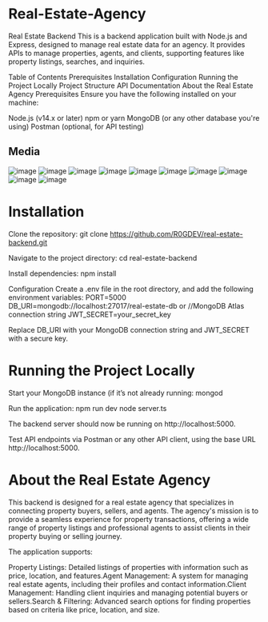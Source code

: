 # Real-Estate-Agency
Real Estate Backend
This is a backend application built with Node.js and Express, designed to manage real estate data for an agency. It provides APIs to manage properties, agents, and clients, supporting features like property listings, searches, and inquiries.

Table of Contents
Prerequisites
Installation
Configuration
Running the Project Locally
Project Structure
API Documentation
About the Real Estate Agency
Prerequisites
Ensure you have the following installed on your machine:

Node.js (v14.x or later)
npm or yarn
MongoDB (or any other database you're using)
Postman (optional, for API testing)
<h2>Media</h2>

![image](https://github.com/user-attachments/assets/541fb0b3-c28b-4168-84d2-f2039e8766fc)
![image](https://github.com/user-attachments/assets/acfc0d52-7aa2-412c-ad71-3b80915e17c0)
![image](https://github.com/user-attachments/assets/d2d69d59-dfb3-449f-9336-cc5460d8944a)
![image](https://github.com/user-attachments/assets/a4e88fdc-3341-4568-ac59-3c48ed373bb4)
![image](https://github.com/user-attachments/assets/03f81d0e-5276-4636-81f6-7934dc9d11fc)
![image](https://github.com/user-attachments/assets/dcb13de4-bd3a-4573-9076-21dfc38bd435)
![image](https://github.com/user-attachments/assets/4fd712d5-ca29-445f-8716-d7afe40ccd8b)
![image](https://github.com/user-attachments/assets/c7f1ae54-1be6-42ad-89f9-bf871e2e514f)
![image](https://github.com/user-attachments/assets/7f35edc8-5c78-40a3-8425-06b2d9277a01)
![image](https://github.com/user-attachments/assets/c733e2ba-ccd8-4f11-b986-4d7444d607ee)








<H1>Installation</H1>

Clone the repository:
git clone https://github.com/R0GDEV/real-estate-backend.git

Navigate to the project directory:
cd real-estate-backend

Install dependencies:
npm install

Configuration
Create a .env file in the root directory, and add the following environment variables:
PORT=5000
DB_URI=mongodb://localhost:27017/real-estate-db or //MongoDB Atlas connection string 
JWT_SECRET=your_secret_key

Replace DB_URI with your MongoDB connection string and JWT_SECRET with a secure key.
<h1>Running the Project Locally</h1>

Start your MongoDB instance (if it’s not already running:
mongod 

Run the application:
npm run dev
node server.ts

The backend server should now be running on http://localhost:5000.

Test API endpoints via Postman or any other API client, using the base URL http://localhost:5000.

<h1>About the Real Estate Agency</h1>

This backend is designed for a real estate agency that specializes in connecting property buyers, sellers, and agents. The agency's mission is to provide a seamless experience for property transactions, offering a wide range of property listings and professional agents to assist clients in their property buying or selling journey.

The application supports:

Property Listings: Detailed listings of properties with information such as price, location, and features.Agent Management: A system for managing real estate agents, including their profiles and contact information.Client Management: Handling client inquiries and managing potential buyers or sellers.Search & Filtering: Advanced search options for finding properties based on criteria like price, location, and size.

